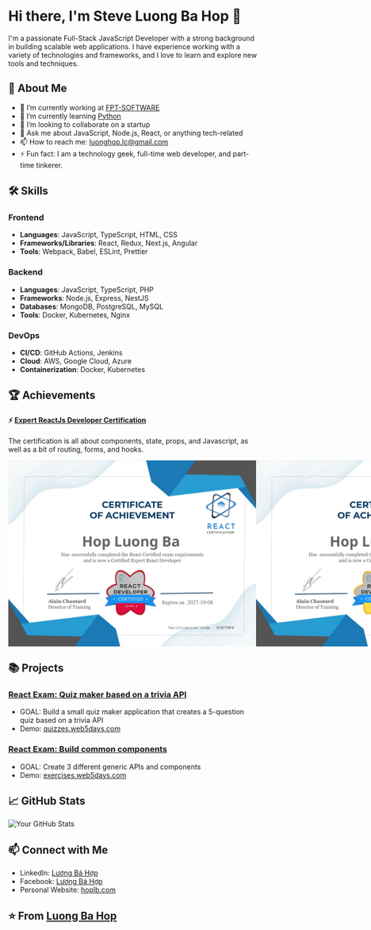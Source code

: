# Hi there, I'm Steve Luong Ba Hop 👋

I'm a passionate Full-Stack JavaScript Developer with a strong background in building scalable web applications. I have experience working with a variety of technologies and frameworks, and I love to learn and explore new tools and techniques.

## 🚀 About Me

- 🔭 I’m currently working at [FPT-SOFTWARE](https://fptsoftware.com/)
- 🌱 I’m currently learning [Python](https://www.python.org/)
- 👯 I’m looking to collaborate on a startup
- 💬 Ask me about JavaScript, Node.js, React, or anything tech-related
- 📫 How to reach me: luonghop.lc@gmail.com
- ⚡ Fun fact: I am a technology geek, full-time web developer, and part-time tinkerer.

## 🛠️ Skills

### Frontend

- **Languages**: JavaScript, TypeScript, HTML, CSS
- **Frameworks/Libraries**: React, Redux, Next.js, Angular
- **Tools**: Webpack, Babel, ESLint, Prettier

### Backend

- **Languages**: JavaScript, TypeScript, PHP
- **Frameworks**: Node.js, Express, NestJS
- **Databases**: MongoDB, PostgreSQL, MySQL
- **Tools**: Docker, Kubernetes, Nginx

### DevOps

- **CI/CD**: GitHub Actions, Jenkins
- **Cloud**: AWS, Google Cloud, Azure
- **Containerization**: Docker, Kubernetes

## 🏆 Achievements

#### ⚡ [Expert ReactJs Developer Certification](react-certification.com)

The certification is all about components, state, props, and Javascript, as well as a bit of routing, forms, and hooks.

<div style="display: flex; justify-content: space-between;">
  <img src="images/ReactJs-Level-3.jpg" alt="Expert ReactJs Developer Certification" width="500"/>
  <img src="images/ReactJs-Level-2.jpg" alt="Senior ReactJs Developer Certification" width="500"/>
</div>

## 📚 Projects

### [React Exam: Quiz maker based on a trivia API](https://github.com/luongbahop/quizzes/)

- GOAL: Build a small quiz maker application that creates a 5-question quiz based on a trivia API
- Demo: [quizzes.web5days.com](https://quizzes.web5days.com/)

### [React Exam: Build common components](https://github.com/luongbahop/advanced-reactjs-exercises)

- GOAL: Create 3 different generic APIs and components
- Demo: [exercises.web5days.com](https://exercises.web5days.com/)

## 📈 GitHub Stats

![Your GitHub Stats](https://github-readme-stats.vercel.app/api?username=luongbahop&show_icons=true&theme=radical)

## 📫 Connect with Me

- LinkedIn: [Lương Bá Hợp](https://www.linkedin.com/in/steve-luong-ba-hop-88890ba0/)
- Facebook: [Lương Bá Hợp](https://www.facebook.com/steve.luong.5)
- Personal Website: [hoplb.com](https://hoplb.com)

## ⭐️ From [Luong Ba Hop](https://github.com/luongbahop)
